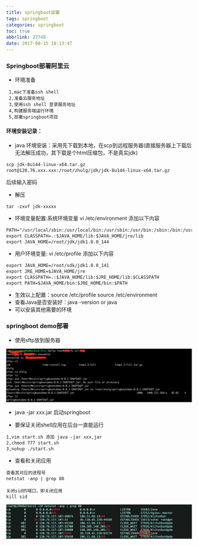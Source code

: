 ```yaml
---
title: springboot部署
tags: springboot
categories: springboot
toc: true
abbrlink: 27748
date: 2017-08-15 18:13:47
---
```

### Springboot部署阿里云
- 环境准备<br>

 ```
  1,mac下准备ssh shell
  2,准备云服务地址
  3,使用ssh shell 登录服务地址
  4,构建服务端运行环境
  5,部署springboot项目
 
  ```
  
#### 环境安装记录：
 
 - java 环境安装：采用先下载到本地，在scp到远程服务器(直接服务器上下载后无法解压成功，其下载是个html压缩包，不是真实jdk)
 
 ```
 scp jdk-8u144-linux-x64.tar.gz  root@120.76.xxx.xxx:/root/zhulg/jdk/jdk-8u144-linux-x64.tar.gz 
 
 ```
 

后续输入密码

- 解压

```
tar -zxvf jdk-xxxxx
```
- 环境变量配置:系统环境变量 vi /etc/environment 添加以下内容
 
```
PATH="/usr/local/sbin:/usr/local/bin:/usr/sbin:/usr/bin:/sbin:/bin:/usr/games:/usr/local/games:$JAVA_HOME/bin"
export CLASSPATH=.:$JAVA_HOME/lib:$JAVA_HOME/jre/lib
export JAVA_HOME=/root/jdk/jdk1.8.0_144
```

- 用户环境变量: vi /etc/profile 添加以下内容

```
export JAVA_HOME=/root/sdk/jdk1.8.0_141
export JRE_HOME=$JAVA_HOME/jre
export CLASSPATH=.:$JAVA_HOME/lib:$JRE_HOME/lib:$CLASSPATH
export PATH=$JAVA_HOME/bin:$JRE_HOME/bin:$PATH
```
- 生效以上配置：source /etc/profile  source /etc/environment
- 查看Java是否安装好：java -version  or java 
- 可以安装其他需要的环境

### springboot demo部署
- 使用sftp放到服务器

![](https://raw.githubusercontent.com/zhulg/allpic/master/springboot_d.png)


- java -jar xxx.jar 启动springboot 

- 要保证关闭shell应用在后台一直能运行

```
1,vim start.sh 添加 java -jar xxx,jar
2,chmod 777 start.sh
3,nohup ./start.sh

```
- 查看和关闭应用

```
查看其对应的进程号 
netstat -anp | grep 80

关闭sid的端口，即关闭应用
kill sid

```
![](https://raw.githubusercontent.com/zhulg/allpic/master/springboot_close.png)

 

